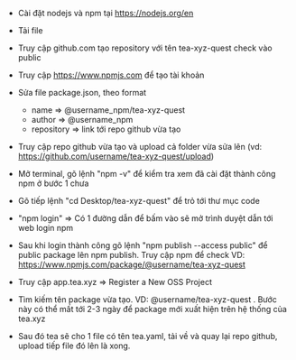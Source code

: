 - Cài đặt nodejs và npm tại https://nodejs.org/en

- Tải file

- Truy cập github.com tạo repository với tên tea-xyz-quest check vào public

- Truy cập https://www.npmjs.com để tạo tài khoản

- Sửa file package.json, theo format

  - name => @username_npm/tea-xyz-quest
  - author => @username_npm
  - repository => link tới repo github vừa tạo

- Truy cập repo github vừa tạo và upload cả folder vừa sửa lên (vd: https://github.com/username/tea-xyz-quest/upload)

- Mở terminal, gõ lệnh "npm -v" để kiểm tra xem đã cài đặt thành công npm ở bước 1 chưa

- Gõ tiếp lệnh "cd Desktop/tea-xyz-quest" để trỏ tới thư mục code

- "npm login" => Có 1 đường dẫn để bấm vào sẽ mở trình duyệt dẫn tới web login npm

- Sau khi login thành công gõ lệnh "npm publish --access public" để public package lên npm publish. Truy cập npm để check VD: https://www.npmjs.com/package/@username/tea-xyz-quest

- Truy cập app.tea.xyz => Register a New OSS Project

- Tìm kiếm tên package vừa tạo. VD: @username/tea-xyz-quest . Bước này có thể mất tới 2-3 ngày để package mới xuất hiện trên hệ thống của tea.xyz

- Sau đó tea sẽ cho 1 file có tên tea.yaml, tải về và quay lại repo github, upload tiếp file đó lên là xong.
